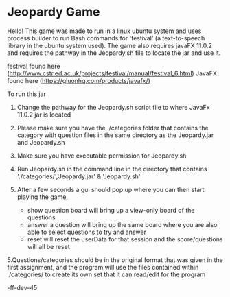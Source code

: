 # Jeopardy Game

Hello! 
This game was made to run in a linux ubuntu system and uses process builder to run Bash commands for 'festival' (a text-to-speech library in the ubuntu system used).
The game also requires javaFX 11.0.2 and requires the pathway in the Jeopardy.sh file to locate the jar and use it.

festival found here (http://www.cstr.ed.ac.uk/projects/festival/manual/festival_6.html)
JavaFX found here (https://gluonhq.com/products/javafx/)

To run this jar
1. Change the pathway for the Jeopardy.sh script file to where JavaFx 11.0.2 jar is located

2. Please make sure you have the ./categories folder that contains the category with question files in the same directory
as the Jeopardy.jar and Jeopardy.sh

3. Make sure you have executable permission for Jeopardy.sh

4. Run Jeopardy.sh in the command line in the directory that contains './categories/','Jeopardy.jar' & 'Jeopardy.sh'

5. After a few seconds a gui should pop up where you can then start playing the game,
	- show question board will bring up a view-only board of the questions
	- answer a question will bring up the same board where you are also able to select questions to try and answer
	- reset will reset the userData for that session and the score/questions will all be reset
	
5.Questions/categories should be in the original format that was given in the first assignment, and the program will use the files contained within ./categories/ to create its own set that it can read/edit for the program

-ff-dev-45


